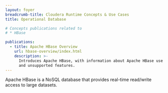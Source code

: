 ```yaml
---
layout: foyer
breadcrumb-title: Cloudera Runtime Concepts & Use Cases
title: Operational Database

# Concepts publications related to
# * HBase

publications:
  - title: Apache HBase Overview
    url: hbase-overview/index.html
    description: >-
      Introduces Apache HBase, with information about Apache HBase use cases,
      and unsupported features.
---
```

Apache HBase is a NoSQL database that provides real-time read/write
access to large datasets.
